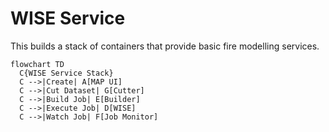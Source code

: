 # WISE Service

This builds a stack of containers that provide basic fire modelling services.

```mermaid
flowchart TD
  C{WISE Service Stack}
  C -->|Create| A[MAP UI]
  C -->|Cut Dataset| G[Cutter]
  C -->|Build Job| E[Builder]
  C -->|Execute Job| D[WISE]
  C -->|Watch Job| F[Job Monitor]
```
